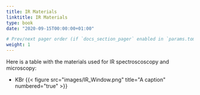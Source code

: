 ```yaml
---
title: IR Materials
linktitle: IR Materials
type: book
date: "2020-09-15T00:00:00+01:00"

# Prev/next pager order (if `docs_section_pager` enabled in `params.toml`)
weight: 1
---
```



Here is a table with the materials used for IR spectroscoscopy and microscopy:

 - KBr
{{< figure src="images/IR_Window.png" title="A caption" numbered="true" >}}
